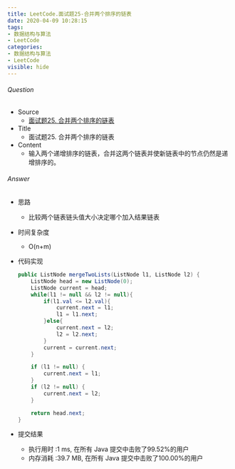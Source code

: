 ```yaml
---
title: LeetCode.面试题25-合并两个排序的链表
date: 2020-04-09 10:28:15
tags:
- 数据结构与算法
- LeetCode
categories:
- 数据结构与算法
- LeetCode
visible: hide
---
```

###### Question
- Source
	- [面试题25. 合并两个排序的链表](https://leetcode-cn.com/problems/he-bing-liang-ge-pai-xu-de-lian-biao-lcof/) 
- Title
	- 面试题25. 合并两个排序的链表 
- Content
	- 输入两个递增排序的链表，合并这两个链表并使新链表中的节点仍然是递增排序的。
<!--more-->

###### Answer
- 思路
	- 比较两个链表链头值大小决定哪个加入结果链表 
- 时间复杂度
	- O(n+m) 	
- 代码实现

	```Java
	public ListNode mergeTwoLists(ListNode l1, ListNode l2) {
        ListNode head = new ListNode(0);
        ListNode current = head;
        while(l1 != null && l2 != null){
            if(l1.val <= l2.val){
                current.next = l1;
                l1 = l1.next;
            }else{
                current.next = l2;
                l2 = l2.next;
            }
            current = current.next;
        }

        if (l1 != null) {
            current.next = l1;
        }
        if (l2 != null) {
            current.next = l2;
        }

        return head.next;
    }
	```
- 提交结果
	- 执行用时 :1 ms, 在所有 Java 提交中击败了99.52%的用户
	- 内存消耗 :39.7 MB, 在所有 Java 提交中击败了100.00%的用户
